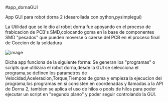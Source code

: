 #app_dornaGUI

App GUI para robot dorna 2 (desarollada con python,pysimplegui)

La Utilidad que se le dio al robot dorna fue apoyando en el proceso de frabicacion de PCB's SMD,colocando goma en la base de componentes SMD "pesados" que pueden moverse o caerse del PCB en el proceso final de Coccion de la soldadura

![image](https://user-images.githubusercontent.com/99057175/233953512-c6206335-4acc-40ff-99b0-752058f66fdd.png)

Dicha app funciona de la siguiente forma:
Se generan los "programas" o scripts que utilizara el robot dorna,desde la GUI se selecciona el programa,se definen los parametros de Velocidad,Aceleracion,Torque,Tiempos de goma y empieza la ejecucion del programa,los programas en si consisten en
coordenadas y llamadas a la API de Dorna 2, tambien se aplica el uso de hilos o pools de hilos para poder ejecutar un script en "segundo plano" y poder seguir controlando la GUI.
